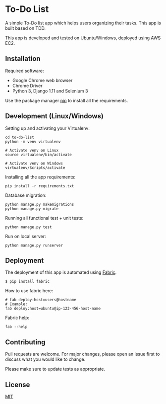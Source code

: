 # To-Do List

A simple To-Do list app which helps users organizing their tasks. This app is built based on TDD.

This app is developed and tested on Ubuntu/Windows, deployed using AWS EC2.

## Installation

Required software:
- Google Chrome web browser
- Chrome Driver
- Python 3, Django 1.11 and Selenium 3

Use the package manager [pip](https://pip.pypa.io/en/stable/) to install all the requirements.

## Development (Linux/Windows)

Setting up and activating your Virtualenv:
```
cd to-do-list
python -m venv virtualenv

# Activate venv on Linux
source virtualenv/bin/activate 

# Activate venv on Windows
virtualenv/Scripts/activate
```

Installing all the app requirements:
```
pip install -r requirements.txt
```

Database migration:
```
python manage.py makemigrations
python manage.py migrate
```

Running all functional test + unit tests:
```
python manage.py test
```

Run on local server:
```
python manage.py runserver
```

## Deployment

The deployment of this app is automated using [Fabric](https://docs.fabfile.org/en/1.4.1/index.html).
```
$ pip install fabric
```

How to use fabric here:
```
# fab deploy:host=users@hostname
# Example:
fab deploy:host=ubuntu@ip-123-456-host-name
```

Fabric help:
```
fab --help
```

## Contributing
Pull requests are welcome. For major changes, please open an issue first to discuss what you would like to change.

Please make sure to update tests as appropriate.

## License
[MIT](https://choosealicense.com/licenses/mit/)
